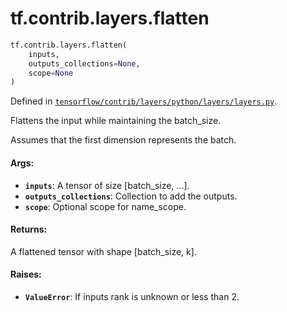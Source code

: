 <div itemscope itemtype="http://developers.google.com/ReferenceObject">
<meta itemprop="name" content="tf.contrib.layers.flatten" />
<meta itemprop="path" content="Stable" />
</div>

# tf.contrib.layers.flatten

``` python
tf.contrib.layers.flatten(
    inputs,
    outputs_collections=None,
    scope=None
)
```



Defined in [`tensorflow/contrib/layers/python/layers/layers.py`](/code/stable/tensorflow/contrib/layers/python/layers/layers.py).

Flattens the input while maintaining the batch_size.

  Assumes that the first dimension represents the batch.

#### Args:

* <b>`inputs`</b>: A tensor of size [batch_size, ...].
* <b>`outputs_collections`</b>: Collection to add the outputs.
* <b>`scope`</b>: Optional scope for name_scope.


#### Returns:

A flattened tensor with shape [batch_size, k].

#### Raises:

* <b>`ValueError`</b>: If inputs rank is unknown or less than 2.